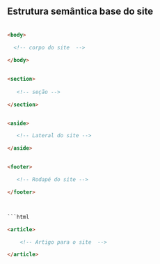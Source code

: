## Estrutura semântica base do site </p>



```html

<body>

  <!-- corpo do site  -->

</body>

```

```Html

<section>
  
   <!-- seção -->

</section>

```

```html 

<aside>

   <!-- Lateral do site -->

</aside>

```

```html 

<footer>

   <!-- Rodapé do site -->

</footer>

```

```html


```html 

<article> 

    <!-- Artigo para o site  -->

</article>

```



